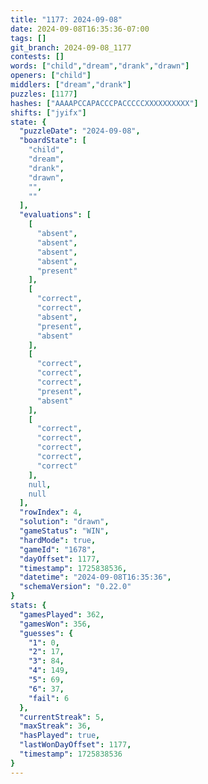```yaml
---
title: "1177: 2024-09-08"
date: 2024-09-08T16:35:36-07:00
tags: []
git_branch: 2024-09-08_1177
contests: []
words: ["child","dream","drank","drawn"]
openers: ["child"]
middlers: ["dream","drank"]
puzzles: [1177]
hashes: ["AAAAPCCAPACCCPACCCCCXXXXXXXXXX"]
shifts: ["jyifx"]
state: {
  "puzzleDate": "2024-09-08",
  "boardState": [
    "child",
    "dream",
    "drank",
    "drawn",
    "",
    ""
  ],
  "evaluations": [
    [
      "absent",
      "absent",
      "absent",
      "absent",
      "present"
    ],
    [
      "correct",
      "correct",
      "absent",
      "present",
      "absent"
    ],
    [
      "correct",
      "correct",
      "correct",
      "present",
      "absent"
    ],
    [
      "correct",
      "correct",
      "correct",
      "correct",
      "correct"
    ],
    null,
    null
  ],
  "rowIndex": 4,
  "solution": "drawn",
  "gameStatus": "WIN",
  "hardMode": true,
  "gameId": "1678",
  "dayOffset": 1177,
  "timestamp": 1725838536,
  "datetime": "2024-09-08T16:35:36",
  "schemaVersion": "0.22.0"
}
stats: {
  "gamesPlayed": 362,
  "gamesWon": 356,
  "guesses": {
    "1": 0,
    "2": 17,
    "3": 84,
    "4": 149,
    "5": 69,
    "6": 37,
    "fail": 6
  },
  "currentStreak": 5,
  "maxStreak": 36,
  "hasPlayed": true,
  "lastWonDayOffset": 1177,
  "timestamp": 1725838536
}
---
```

<!-- more -->
